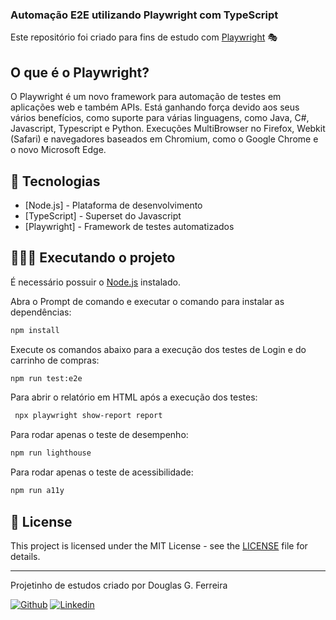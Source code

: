 ### Automação E2E utilizando Playwright com TypeScript

Este repositório foi criado para fins de estudo com [Playwright](https://playwright.dev/) 🎭

## O que é o Playwright?

O Playwright é um novo framework para automação de testes em aplicações web e também APIs. Está ganhando força devido aos seus vários benefícios, como suporte para várias linguagens, como Java, C#, Javascript, Typescript e Python. Execuções MultiBrowser no Firefox, Webkit (Safari) e navegadores baseados em Chromium, como o Google Chrome e o novo Microsoft Edge.

## 🚀 Tecnologias

- [Node.js] - Plataforma de desenvolvimento
- [TypeScript] - Superset do Javascript
- [Playwright] - Framework de testes automatizados

## 👨🏻‍💻 Executando o projeto

É necessário possuir o [Node.js](https://nodejs.org/) instalado.

Abra o Prompt de comando e executar o comando para instalar as dependências:

```bash
npm install
```

Execute os comandos abaixo para a execução dos testes de Login e do carrinho de compras:

```bash
npm run test:e2e
```

Para abrir o relatório em HTML após a execução dos testes:

```bash
 npx playwright show-report report
```

Para rodar apenas o teste de desempenho:

```bash
npm run lighthouse
```

Para rodar apenas o teste de acessibilidade:

```bash
npm run a11y
```

## 📝 License

This project is licensed under the MIT License - see the [LICENSE](LICENSE) file for details.

---

Projetinho de estudos criado por Douglas G. Ferreira 

[![Github](https://img.shields.io/badge/-Github-595D60?style=flat-square&logo=Github&logoColor=white&link=https://github.com/nayaraquino/)](https://github.com/douglasz10/)
[![Linkedin](https://img.shields.io/badge/-LinkedIn-595D60?style=flat-square&logo=Linkedin&logoColor=white&link=https://www.linkedin.com/in/nayaraquino//)](https://www.linkedin.com/in/douglas-g-ferreira-95ab8422/)
